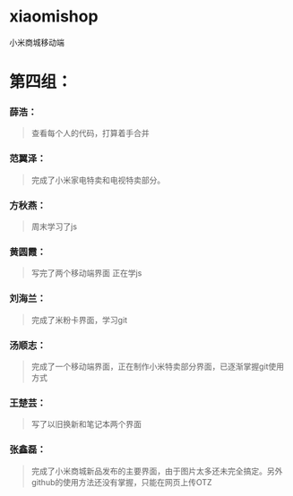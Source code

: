 # xiaomishop
小米商城移动端
# 第四组：
### 薛浩：
> 查看每个人的代码，打算着手合并
### 范翼泽：
> 完成了小米家电特卖和电视特卖部分。
### 方秋燕：
> 周末学习了js
### 黄圆霞：
> 写完了两个移动端界面 正在学js
### 刘海兰：
> 完成了米粉卡界面，学习git
### 汤顺志：
> 完成了一个移动端界面，正在制作小米特卖部分界面，已逐渐掌握git使用方式
### 王楚芸：
>写了以旧换新和笔记本两个界面
### 张鑫磊：
>完成了小米商城新品发布的主要界面，由于图片太多还未完全搞定。另外github的使用方法还没有掌握，只能在网页上传OTZ
